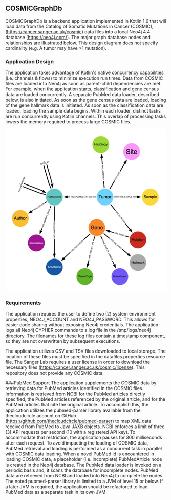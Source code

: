 ## COSMICGraphDb

COSMICGraphDb is a backend application implemented in Kotlin 1.6 that will
load data from the Catalog of Somatic Mutations in Cancer (COSMIC),
(https://cancer.sanger.ac.uk/cosmic) data files into a local Neo4j 4.4 database
(https://neo4j.com/). The major graph database nodes and relationships 
are illustrated below. This 
design diagram does not specify cardinality (e.g. A tumor may have >1 mutation).


### Application Design

The application takes advantage of Kotlin's native concurrency capabilities (i.e. channels & flows)
to minimize execution run times. Data from COSMIC files are loaded into Neo4j as soon as parent-child
dependencies are met. For example, when the application starts, classification and gene census data are 
loaded concurrently. A separate PubMed data loader, described below, is also initiated. As soon as the
gene census data are loaded, loading of the gene hallmark data is initiated. As soon as the classification data
are loaded, loading the sample data begins.  Within each loader, distinct tasks are run concurrently using
Kotlin channels. This overlap of processing tasks lowers the memory required to process large COSMIC files.

![](DatabaseDesign.jpg)
### Requirements
The application requires the user to define two (2) system environment properties,
NEO4J_ACCOUNT and NEO4J_PASSWORD. This allows for easier code sharing without
exposing Neo4j credentials. The application logs all Neo4j CYPHER commands to a log
file in the /tmp/logs/neo4j directory. The filenames for these log files contain
a timestamp component, so they are not overwritten by subsequent executions.

The application utilizes CSV and TSV files downloaded to local storage. The location
of these files must be specified in the datafiles.properties resource file. The 
Sanger Lab requires a user license in order to download the necessary files
(https://cancer.sanger.ac.uk/cosmic/license). This repository does not provide any
COSMIC data. 

###PubMed Support
The application supplements the COSMIC data by retrieving data for PubMed articles
identified in the COSMIC files. Information is retrieved from NCBI
for the PubMed articles 
directly specified, the PubMed articles referenced by the original article, and for
the PubMed articles that cite the original article.
To accomplish this, the application utilizes the pubmed-parser library available 
from the thecloudcircle
account on GitHub (https://github.com/thecloudcircle/pubmed-parser) to map XML data
received from PubMed to Java JAXB objects.
NCBI enforces a limit of three (3) API requests per second
(10 with a registered API key). To accommodate that restriction,
the application pauses for 300 milliseconds after
each request.
To avoid impacting the loading of COSMIC data, PubMed retrieval and loading is performed as a concurrent
task in parallel with COSMIC data loading.
When a novel PubMed id is encountered in loading COSMIC data, a placeholder (i.e. incomplete) PubMedArticle
node is created in the Neo4j database.
The PubMed data loader is invoked on a periodic basis and, it scans the database for incomplete nodes.
PubMed data are retrieved from NCBI and loaded into Neo4j to complete the nodes.
The noted pubmed-parser library is limited to a JVM of level 15 or below. If a later JVM is required, the application
should be refactored to load PubMed data as a separate task in its own JVM.
